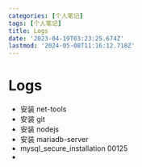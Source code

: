 ```yaml
---
categories: [个人笔记]
tags: [个人笔记]
title: Logs
date: '2023-04-19T03:23:25.674Z'
lastmod: '2024-05-08T11:16:12.718Z'
---
```


# Logs

- 安装 net-tools
- 安装 git
- 安装 nodejs
- 安装 mariadb-server
- mysql_secure_installation 00125
- 
